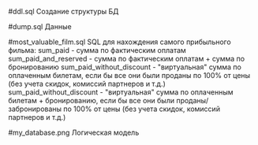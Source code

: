 #ddl.sql
Создание структуры БД

#dump.sql
Данные

#most_valuable_film.sql
SQL для нахождения самого прибыльного фильма:
sum_paid - сумма по фактическим оплатам
sum_paid_and_reserved - сумма по фактическим оплатам + сумма по бронированию
sum_paid_without_discount - "виртуальная" сумма по оплаченным билетам, если бы все они были проданы по 100% от цены (без учета скидок, комиссий партнеров и т.д.)
sum_paid_without_discount - "виртуальная" сумма по оплаченным билетам + бронированию, если бы все они были проданы/забронированы по 100% от цены (без учета скидок, комиссий партнеров и т.д.)

#my_database.png
Логическая модель